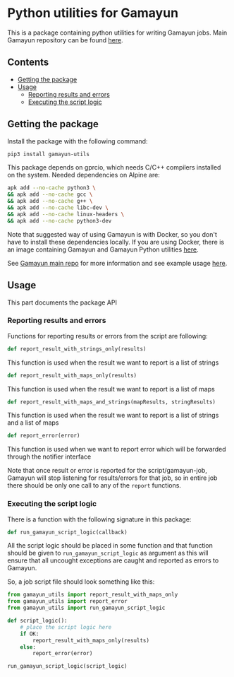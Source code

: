 # Python utilities for Gamayun

This is a package containing python utilities for writing Gamayun jobs. 
Main Gamayun repository can be found [here](https://github.com/ivan-brko/Gamayun).

## Contents
* [Getting the package](#getting-package)
* [Usage](#usage)
  * [Reporting results and errors](#reporting-results)
  * [Executing the script logic](#executing-script-logic)

<a name="getting-package"></a>
## Getting the package

Install the package with the following command:
```bash
pip3 install gamayun-utils
```

This package depends on gprcio, which needs C/C++ compilers installed on the system.
Needed dependencies on Alpine are:
```sh
apk add --no-cache python3 \
&& apk add --no-cache gcc \
&& apk add --no-cache g++ \
&& apk add --no-cache libc-dev \
&& apk add --no-cache linux-headers \
&& apk add --no-cache python3-dev
```
Note that suggested way of using Gamayun is with Docker, so you don't have to install these dependencies locally. If you are using Docker, there is an image containing Gamayun and Gamayun Python utilities [here](https://hub.docker.com/repository/docker/ibrko/gamayun_py_utils). 

See [Gamayun main repo](https://github.com/ivan-brko/Gamayun) for more information and see example usage [here](https://github.com/ivan-brko/GamayunConfigurationSample).

<a name="usage"></a>
## Usage
This part documents the package API

<a name="reporting-results"></a>
### Reporting results and errors

Functions for reporting results or errors from the script are following:

```python
def report_result_with_strings_only(results)
```
This function is used when the result we want to report is a list of strings


```python
def report_result_with_maps_only(results)
```
This function is used when the result we want to report is a list of maps


```python
def report_result_with_maps_and_strings(mapResults, stringResults)
```
This function is used when the result we want to report is a list of strings and a list of maps


```python
def report_error(error)
```
This function is used when we want to report error which will be forwarded through the notifier interface


Note that once result or error is reported for the script/gamayun-job, Gamayun will stop listening for results/errors for that job, so in entire job there should be only one call to any of the ```report``` functions.

<a name="executing-script-logic"></a>
### Executing the script logic

There is a function with the following signature in this package:
```python 
def run_gamayun_script_logic(callback)
```

All the script logic should be placed in some function and that function should be given to ```run_gamayun_script_logic``` as argument as this will ensure that all uncought exceptions are caught and reported as errors to Gamayun. 

So, a job script file should look something like this:
```python
from gamayun_utils import report_result_with_maps_only
from gamayun_utils import report_error
from gamayun_utils import run_gamayun_script_logic

def script_logic():
    # place the script logic here
    if OK:
        report_result_with_maps_only(results)
    else:
        report_error(error)

run_gamayun_script_logic(script_logic)
```